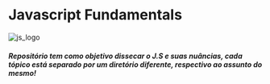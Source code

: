 # Javascript Fundamentals  
![js_logo](https://upload.wikimedia.org/wikipedia/commons/thumb/9/99/Unofficial_JavaScript_logo_2.svg/1200px-Unofficial_JavaScript_logo_2.svg.png)  

##### Repositório tem como objetivo dissecar o J.S e suas nuâncias, cada tópico está separado por um diretório diferente, respectivo ao assunto do mesmo!  






